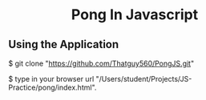 <h1 align="center">

Pong In Javascript 

## Using the Application

$ git clone "https://github.com/Thatguy560/PongJS.git"

$ type in your browser url "/Users/student/Projects/JS-Practice/pong/index.html".

